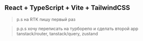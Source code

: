 ## React + TypeScript + Vite + TailwindCSS

> p.s на RTK пишу первый раз

> p.p.s хочу переписать на турборепо и сделать второй app tanstack/router, tanstack/query, zustand
